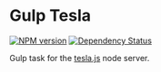 # Gulp Tesla
[![NPM version](https://badge.fury.io/js/tesla-gulp.png)](http://badge.fury.io/js/tesla-gulp)
[![Dependency Status](https://gemnasium.com/teslajs/tesla-gulp.png)](https://gemnasium.com/teslajs/tesla-gulp)


Gulp task for the [tesla.js](https://github.com/teslajs/tesla.js) node server.
